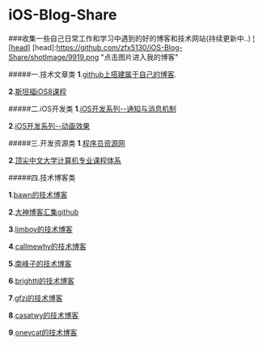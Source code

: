 # iOS-Blog-Share

###收集一些自己日常工作和学习中遇到的好的博客和技术网站(持续更新中..)
[![head]](http://blog.csdn.net/zfx5130?viewmode=contents)
[head]:https://github.com/zfx5130/iOS-Blog-Share/shotImage/9919.png "点击图片进入我的博客"

#####一.技术文章类
__1__.[github上搭建属于自己的博客](http://msching.github.io/blog/2014/04/11/starting/).

__2__.[斯坦福iOS8课程](https://github.com/X140Yu/Developing_iOS_8_Apps_With_Swift
)

#####二.iOS开发类
__1__.[iOS开发系列--通知与消息机制](http://www.cnblogs.com/kenshincui/p/4168532.html)

__2__.[iOS开发系列--动画效果](iOS开发系列--让你的应用“动”起来)


#####三.开发资源类
__1__.[程序员资源网](http://info.9iphp.com/ios-mac-resources/)

__2__.[顶尖中文大学计算机专业课程体系](http://study.163.com/curricula/cs.htm)


#####四.技术博客类

__1__.[bawn的技术博客](http://bawn.github.io/)

__2__.[大神博客汇集github](https://github.com/Aufree/trip-to-iOS)

__3__.[limboy的技术博客](http://limboy.me/)

__4__.[callmewhy的技术博客](http://blog.callmewhy.com/
)

__5__.[南峰子的技术博客](http://southpeak.github.io/)

__6__.[brighttj的技术博客](http://www.brighttj.com/ )

__7__.[gfzj的技术博客](http://www.gfzj.us/)

__8__.[casatwy的技术博客](http://casatwy.com/)

__9__.[onevcat的技术博客](http://onevcat.com/2013/10/vc-transition-in-ios7/
)
